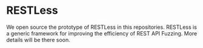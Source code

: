 # RESTLess
We open source the prototype of RESTLess in this repositories. RESTLess is  a generic framework for improving the efficiency of REST API Fuzzing. More details will be there soon.
